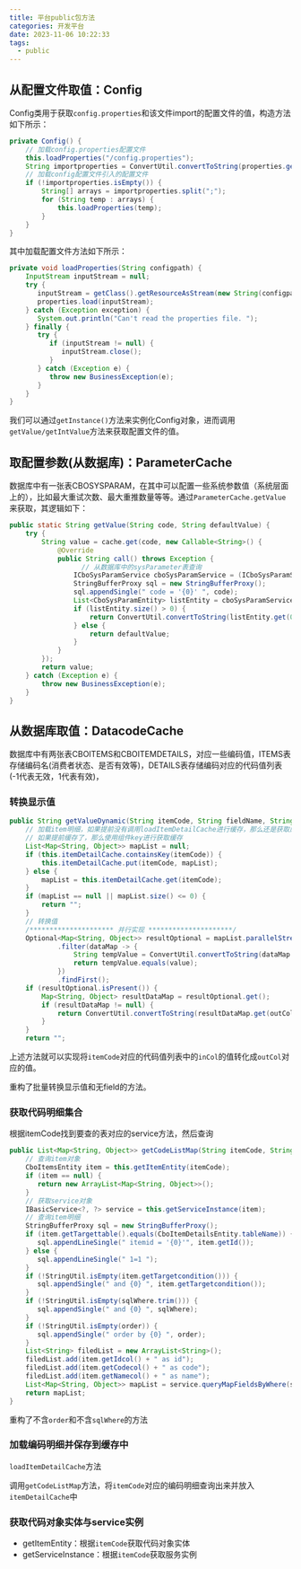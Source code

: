 ```yaml
---
title: 平台public包方法
categories: 开发平台 
date: 2023-11-06 10:22:33
tags: 
  - public	
---
```


## 从配置文件取值：Config

Config类用于获取`config.properties`和该文件import的配置文件的值，构造方法如下所示：

```java
private Config() {
    // 加载config.properties配置文件
	this.loadProperties("/config.properties");
	String importproperties = ConvertUtil.convertToString(properties.getProperty("import.propertiesfile"));
    // 加载config配置文件引入的配置文件
	if (!importproperties.isEmpty()) {
		String[] arrays = importproperties.split(";");
		for (String temp : arrays) {
			this.loadProperties(temp);
		}
	}
}
```

其中加载配置文件方法如下所示：

```java
private void loadProperties(String configpath) {
    InputStream inputStream = null;
    try {
       inputStream = getClass().getResourceAsStream(new String(configpath));
       properties.load(inputStream);
    } catch (Exception exception) {
       System.out.println("Can't read the properties file. ");
    } finally {
       try {
          if (inputStream != null) {
             inputStream.close();
          }
       } catch (Exception e) {
          throw new BusinessException(e);
       }
    }
}
```

我们可以通过`getInstance()`方法来实例化Config对象，进而调用`getValue/getIntValue`方法来获取配置文件的值。

## 取配置参数(从数据库)：ParameterCache

数据库中有一张表CBOSYSPARAM，在其中可以配置一些系统参数值（系统层面上的），比如最大重试次数、最大重推数量等等。通过`ParameterCache.getValue`来获取，其逻辑如下：

```java
public static String getValue(String code, String defaultValue) {
	try {
		String value = cache.get(code, new Callable<String>() {
			@Override
			public String call() throws Exception {
              	  // 从数据库中的sysParameter表查询 
				ICboSysParamService cboSysParamService = (ICboSysParamService) SpringUtil.getBean("cboSysParamService");
				StringBufferProxy sql = new StringBufferProxy();
				sql.appendSingle(" code = '{0}' ", code);
				List<CboSysParamEntity> listEntity = cboSysParamService.queryByWhere(sql.toString());
				if (listEntity.size() > 0) {
					return ConvertUtil.convertToString(listEntity.get(0).getParamvalue());
				} else {
					return defaultValue;
				}
			}
		});
		return value;
	} catch (Exception e) {
		throw new BusinessException(e);
	}
}
```

## 从数据库取值：DatacodeCache

数据库中有两张表CBOITEMS和CBOITEMDETAILS，对应一些编码值，ITEMS表存储编码名(消费者状态、是否有效等)，DETAILS表存储编码对应的代码值列表(-1代表无效，1代表有效)，

### 转换显示值

```java
public String getValueDynamic(String itemCode, String fieldName, String value, String inCol, String outCol) {
	// 加载item明细，如果提前没有调用loadItemDetailCache进行缓存，那么还是获取原源码，
    // 如果提前缓存了，那么使用组件key进行获取缓存
	List<Map<String, Object>> mapList = null;
	if (this.itemDetailCache.containsKey(itemCode)) {
		this.itemDetailCache.put(itemCode, mapList);
	} else {
		mapList = this.itemDetailCache.get(itemCode);
	}
	if (mapList == null || mapList.size() <= 0) {
		return "";
	}
	// 转换值
	/********************* 并行实现 *********************/
	Optional<Map<String, Object>> resultOptional = mapList.parallelStream()
			.filter(dataMap -> {
				String tempValue = ConvertUtil.convertToString(dataMap.get(inCol));
				return tempValue.equals(value);
			})
			.findFirst();
	if (resultOptional.isPresent()) {
		Map<String, Object> resultDataMap = resultOptional.get();
		if (resultDataMap != null) {
			return ConvertUtil.convertToString(resultDataMap.get(outCol));
		}
	}
	return "";
```

上述方法就可以实现将`itemCode`对应的代码值列表中的`inCol`的值转化成`outCol`对应的值。

重构了批量转换显示值和无field的方法。

### 获取代码明细集合

根据itemCode找到要查的表对应的service方法，然后查询

```java
public List<Map<String, Object>> getCodeListMap(String itemCode, String sqlWhere, String order) {
    // 查询item对象
    CboItemsEntity item = this.getItemEntity(itemCode);
    if (item == null) {
       return new ArrayList<Map<String, Object>>();
    }
    // 获取service对象
    IBasicService<?, ?> service = this.getServiceInstance(item);
    // 查询item明细
    StringBufferProxy sql = new StringBufferProxy();
    if (item.getTargettable().equals(CboItemDetailsEntity.tableName)) {
       sql.appendLineSingle(" itemid = '{0}'", item.getId());
    } else {
       sql.appendLineSingle(" 1=1 ");
    }
    if (!StringUtil.isEmpty(item.getTargetcondition())) {
       sql.appendSingle(" and {0} ", item.getTargetcondition());
    }
    if (!StringUtil.isEmpty(sqlWhere.trim())) {
       sql.appendSingle(" and {0} ", sqlWhere);
    }
    if (!StringUtil.isEmpty(order)) {
       sql.appendSingle(" order by {0} ", order);
    }
    List<String> filedList = new ArrayList<String>();
    filedList.add(item.getIdcol() + " as id");
    filedList.add(item.getCodecol() + " as code");
    filedList.add(item.getNamecol() + " as name");
    List<Map<String, Object>> mapList = service.queryMapFieldsByWhere(sql.toString(), filedList);
    return mapList;
}
```

重构了不含`order`和不含`sqlWhere`的方法

### 加载编码明细并保存到缓存中

`loadItemDetailCache`方法

调用`getCodeListMap`方法，将`itemCode`对应的编码明细查询出来并放入`itemDetailCache`中

### 获取代码对象实体与service实例

- getItemEntity：根据`itemCode`获取代码对象实体
- getServiceInstance：根据`itemCode`获取服务实例

